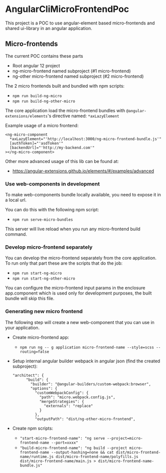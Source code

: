 # AngularCliMicroFrontendPoc
This project is a POC to use angular-element based micro-frontends and shared ui-library in an angular application.

## Micro-frontends
The current POC contains these parts
- Root angular 12 project
- ng-micro-frontend named subproject (#1 micro-frontend)
- ng-other micro-frontend named subproject (#2 micro-frontend)

The 2 micro frontends built and bundled with npm scripts:
- `npm run build-ng-micro`
- `npm run build-ng-other-micro`

The core application load the micro-frontend bundles with `@angular-extensions/elements`'s directive named: `*axLazyElement`

Example usage of a micro frontend:
```
<ng-micro-component
  *axLazyElement="'http://localhost:3000/ng-micro-frontend-bundle.js'"
  [authToken]="'asdToken'"
  [backendUrl]="'http://my-backend.com'"
></ng-micro-component>
```

Other more advanced usage of this lib can be found at:
- https://angular-extensions.github.io/elements/#/examples/advanced

### Use web-components in development

To make web-components bundle locally available, you need to expose it in a local url.

You can do this with the following npm script:
- `npm run serve-micro-bundles`

This server will live reload when you run any micro-frontend build command.

### Develop micro-frontend separately

You can develop the micro-frontend separately from the core application. 
To run only that part these are the scripts that do the job:
- `npm run start-ng-micro` 
- `npm run start-ng-other-micro`

You can configure the micro-frontend input params in the enclosure app.component which is used only for development purposes, the built bundle will skip this file.

### Generating new micro frontend

The following step will create a new web-component that you can use in your application.

- Create micro-frontend app:
  - `npm run ng -- g application micro-frontend-name --style=scss --routing=false `

- Setup internal angular builder webpack in angular json (find the created subproject):
  ```
  "architect": {
        "build": {
          "builder": "@angular-builders/custom-webpack:browser",
          "options": {
            "customWebpackConfig": {
              "path": "micro.webpack.config.js",
              "mergeStrategies": {
                "externals": "replace"
              }
            },
            "outputPath": "dist/ng-other-micro-frontend",
  ```

- Create npm scripts:
  - `"start-micro-frontend-name": "ng serve --project=micro-frontend-name --port=xxxx"`
  - `"build-micro-frontend-name": "ng build --project micro-frontend-name --output-hashing=none && cat dist/micro-frontend-name/runtime.js dist/micro-frontend-name/polyfills.js dist/micro-frontend-name/main.js > dist/micro-frontend-name-bundle.js"`

